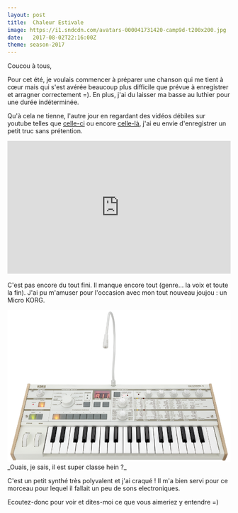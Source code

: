 ```yaml
---
layout: post
title:  Chaleur Estivale
image: https://i1.sndcdn.com/avatars-000041731420-camp9d-t200x200.jpg
date:   2017-08-02T22:16:00Z
theme: season-2017
---
```



Coucou à tous,

Pour cet été, je voulais commencer à préparer une chanson qui me tient à cœur mais qui
s'est avérée beaucoup plus difficile que prévue à enregistrer et arragner correctement =).
En plus, j'ai du laisser ma basse au luthier pour une durée indéterminée.

Qu'à cela ne tienne, l'autre jour en regardant des vidéos débiles sur youtube telles que
[celle-ci](https://www.youtube.com/watch?v=xLcu-Jfw2SM&t=0s) ou encore
[celle-là](https://www.youtube.com/watch?v=udg0yHrr9sQ), j'ai eu envie d'enregistrer un
petit truc sans prétention.

<iframe width="100%" height="300" scrolling="no" frameborder="no" src="https://w.soundcloud.com/player/?url=https%3A//api.soundcloud.com/tracks/336001410&amp;color=ff5500&amp;auto_play=false&amp;hide_related=false&amp;show_comments=true&amp;show_user=true&amp;show_reposts=false&amp;visual=true"></iframe>

C'est pas encore du tout fini. Il manque encore tout (genre... la voix et toute la fin). J'ai pu m'amuser
pour l'occasion avec mon tout nouveau joujou : un Micro KORG.

<img src="/images/microKORG-S-3.png" alt="Mon Micro Korg trop class">
_Ouais, je sais, il est super classe hein ?_

C'est un petit synthé très polyvalent et j'ai craqué ! Il m'a bien servi pour ce morceau
pour lequel il fallait un peu de sons electroniques.

Ecoutez-donc pour voir et dites-moi ce que vous aimeriez y entendre =)


